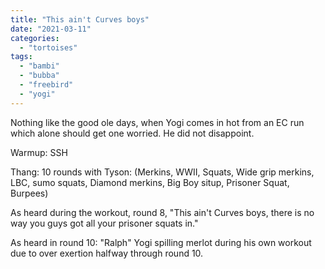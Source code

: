 ```yaml
---
title: "This ain't Curves boys"
date: "2021-03-11"
categories: 
  - "tortoises"
tags: 
  - "bambi"
  - "bubba"
  - "freebird"
  - "yogi"
---
```


Nothing like the good ole days, when Yogi comes in hot from an EC run which alone should get one worried. He did not disappoint.

Warmup: SSH

Thang: 10 rounds with Tyson: (Merkins, WWII, Squats, Wide grip merkins, LBC, sumo squats, Diamond merkins, Big Boy situp, Prisoner Squat, Burpees)

As heard during the workout, round 8, "This ain't Curves boys, there is no way you guys got all your prisoner squats in."

As heard in round 10: "Ralph" Yogi spilling merlot during his own workout due to over exertion halfway through round 10.
